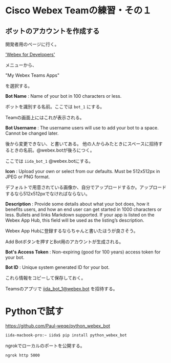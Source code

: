 # Cisco Webex Teamの練習・その１

## ボットのアカウントを作成する

開発者用のページに行く。

['Webex for Developers'](<https://developer.webex.com/>)

メニューから、

"My Webex Teams Apps"

を選択する。

**Bot Name** : Name of your bot in 100 characters or less.

ボットを識別する名前。ここでは `bot_1` にする。

Teamの画面上にはこれが表示される。

**Bot Username** : The username users will use to add your bot to a space. Cannot be changed later.

後から変更できない、と書いてある。
他の人からみたときにスペースに招待するときの名前。@webex.botが後ろにつく。

ここでは `iida_bot_1` @webex.botにする。

**Icon** : Upload your own or select from our defaults. Must be 512x512px in JPEG or PNG format.

デフォルトで用意されている画像か、自分でアップロードするか。アップロードするなら512x512pxでなければならない。

**Description** : Provide some details about what your bot does,
how it benefits users, and how an end user can get started in 1000 characters or less.
Bullets and links Markdown supported.
If your app is listed on the Webex App Hub,
this field will be used as the listing’s description.

Webex App Hubに登録するならちゃんと書いたほうが良さそう。

Add Botボタンを押すとBot用のアカウントが生成される。

**Bot's Access Token** : Non-expiring (good for 100 years) access token for your bot.

**Bot ID** : Unique system generated ID for your bot.

これら情報をコピーして保存しておく。

Teamsのアプリで iida_bot_1@webex.bot を招待する。

# Pythonで試す

<https://github.com/Paul-weqe/python_webex_bot>

```bash
iida-macbook-pro:~ iida$ pip install python_webex_bot
```

ngrokでローカルのポートを公開する。

```bash
ngrok http 5000
```



